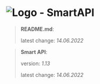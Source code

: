 # ![Logo](https://cdn.minevalley.eu/branding/logo_64px_cropped.png) - SmartAPI

> **README.md**:
>
> latest change: _14.06.2022_

> **Smart API**:
>
> version: _1.13_
>
> latest change: _14.06.2022_
